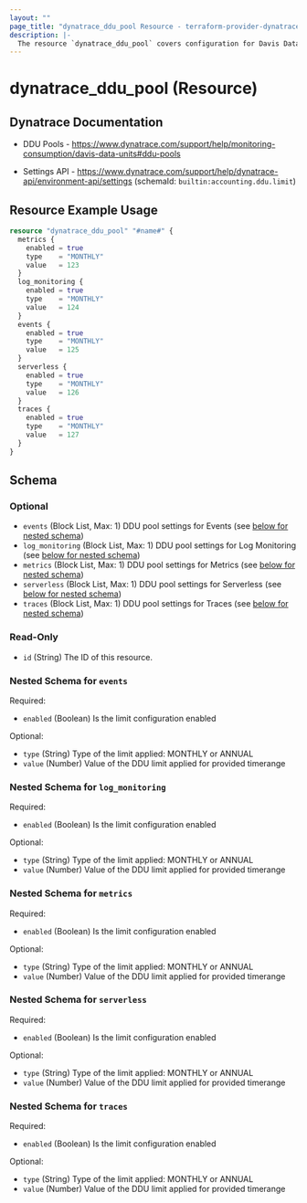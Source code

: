 ```yaml
---
layout: ""
page_title: "dynatrace_ddu_pool Resource - terraform-provider-dynatrace"
description: |-
  The resource `dynatrace_ddu_pool` covers configuration for Davis Data Unit Pools
---
```


# dynatrace_ddu_pool (Resource)

## Dynatrace Documentation

- DDU Pools - https://www.dynatrace.com/support/help/monitoring-consumption/davis-data-units#ddu-pools

- Settings API - https://www.dynatrace.com/support/help/dynatrace-api/environment-api/settings (schemaId: `builtin:accounting.ddu.limit`)

## Resource Example Usage

```terraform
resource "dynatrace_ddu_pool" "#name#" {
  metrics {
    enabled = true
    type    = "MONTHLY"
    value   = 123
  }
  log_monitoring {
    enabled = true
    type    = "MONTHLY"
    value   = 124
  }
  events {
    enabled = true
    type    = "MONTHLY"
    value   = 125
  }
  serverless {
    enabled = true
    type    = "MONTHLY"
    value   = 126
  }
  traces {
    enabled = true
    type    = "MONTHLY"
    value   = 127
  }
}
```

<!-- schema generated by tfplugindocs -->
## Schema

### Optional

- `events` (Block List, Max: 1) DDU pool settings for Events (see [below for nested schema](#nestedblock--events))
- `log_monitoring` (Block List, Max: 1) DDU pool settings for Log Monitoring (see [below for nested schema](#nestedblock--log_monitoring))
- `metrics` (Block List, Max: 1) DDU pool settings for Metrics (see [below for nested schema](#nestedblock--metrics))
- `serverless` (Block List, Max: 1) DDU pool settings for Serverless (see [below for nested schema](#nestedblock--serverless))
- `traces` (Block List, Max: 1) DDU pool settings for Traces (see [below for nested schema](#nestedblock--traces))

### Read-Only

- `id` (String) The ID of this resource.

<a id="nestedblock--events"></a>
### Nested Schema for `events`

Required:

- `enabled` (Boolean) Is the limit configuration enabled

Optional:

- `type` (String) Type of the limit applied: MONTHLY or ANNUAL
- `value` (Number) Value of the DDU limit applied for provided timerange


<a id="nestedblock--log_monitoring"></a>
### Nested Schema for `log_monitoring`

Required:

- `enabled` (Boolean) Is the limit configuration enabled

Optional:

- `type` (String) Type of the limit applied: MONTHLY or ANNUAL
- `value` (Number) Value of the DDU limit applied for provided timerange


<a id="nestedblock--metrics"></a>
### Nested Schema for `metrics`

Required:

- `enabled` (Boolean) Is the limit configuration enabled

Optional:

- `type` (String) Type of the limit applied: MONTHLY or ANNUAL
- `value` (Number) Value of the DDU limit applied for provided timerange


<a id="nestedblock--serverless"></a>
### Nested Schema for `serverless`

Required:

- `enabled` (Boolean) Is the limit configuration enabled

Optional:

- `type` (String) Type of the limit applied: MONTHLY or ANNUAL
- `value` (Number) Value of the DDU limit applied for provided timerange


<a id="nestedblock--traces"></a>
### Nested Schema for `traces`

Required:

- `enabled` (Boolean) Is the limit configuration enabled

Optional:

- `type` (String) Type of the limit applied: MONTHLY or ANNUAL
- `value` (Number) Value of the DDU limit applied for provided timerange